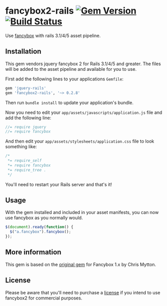 # fancybox2-rails [![Gem Version](http://img.shields.io/gem/v/fancybox2-rails.svg)](https://rubygems.org/gems/fancybox2-rails) [![Build Status](https://travis-ci.org/kyparn/fancybox2-rails.svg)](https://travis-ci.org/kyparn/fancybox2-rails)

Use [fancybox](http://www.fancyapps.com/fancybox/) with rails 3.1/4/5 asset pipeline.

## Installation

This gem vendors jquery fancybox 2 for Rails 3.1/4/5 and greater. The files
will be added to the asset pipeline and available for you to use.

First add the following lines to your applications `Gemfile`:

``` ruby
gem 'jquery-rails'
gem 'fancybox2-rails', '~> 0.2.8'
```

Then run `bundle install` to update your application's bundle.

Now you need to edit your `app/assets/javascripts/application.js`
file and add the following line:

``` javascript
//= require jquery
//= require fancybox
```

And then edit your `app/assets/stylesheets/application.css` file to
look something like:

``` css
/*
 *= require_self
 *= require fancybox
 *= require_tree .
 */
```

You'll need to restart your Rails server and that's it!

## Usage

With the gem installed and included in your asset manifests, you can now
use fancybox as you normally would.

``` javascript
$(document).ready(function() {
  $("a.fancybox").fancybox();
});
```

## More information
This gem is based on the [original gem](https://github.com/hecticjeff/fancybox-rails) for Fancybox 1.x by Chris Mytton.

## License
Please be aware that you'll need to purchase a [license](http://fancyapps.com/fancybox/#license) if you intend to use fancybox2 for commercial purposes.
